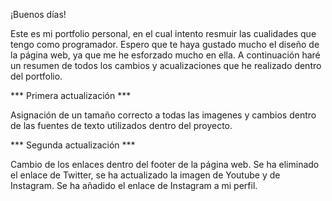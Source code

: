 ¡Buenos días!

Este es mi portfolio personal, en el cual intento resmuir las cualidades que tengo como programador. Espero que te haya gustado mucho el diseño de
la página web, ya que me he esforzado mucho en ella. A continuación haré un resumen de todos los cambios y acualizaciones que he realizado 
dentro del portfolio.

*** Primera actualización *** 

Asignación de un tamaño correcto a todas las imagenes y cambios dentro de las fuentes de texto utilizados dentro del proyecto.

*** Segunda actualización *** 

Cambio de los enlaces dentro del footer de la página web. Se ha eliminado el enlace de Twitter, se ha actualizado la imagen de Youtube y de Instagram. Se ha añadido el enlace de Instagram a mi perfil.
